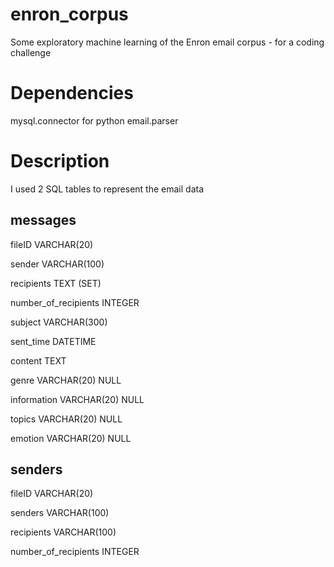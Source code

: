 # enron_corpus
Some exploratory machine learning of the Enron email corpus - for a coding challenge

# Dependencies
mysql.connector for python
email.parser

# Description

I used 2 SQL tables to represent the email data

## messages
fileID         VARCHAR(20)

sender         VARCHAR(100)

recipients     TEXT (SET)

number_of_recipients INTEGER

subject        VARCHAR(300)

sent_time      DATETIME

content        TEXT

genre          VARCHAR(20) NULL

information    VARCHAR(20) NULL

topics         VARCHAR(20) NULL

emotion        VARCHAR(20) NULL


## senders
fileID         VARCHAR(20)

senders        VARCHAR(100)

recipients     VARCHAR(100)

number_of_recipients INTEGER
